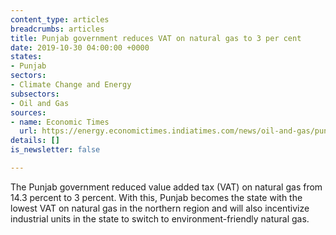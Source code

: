 ```yaml
---
content_type: articles
breadcrumbs: articles
title: Punjab government reduces VAT on natural gas to 3 per cent
date: 2019-10-30 04:00:00 +0000
states:
- Punjab
sectors:
- Climate Change and Energy
subsectors:
- Oil and Gas
sources:
- name: Economic Times
  url: https://energy.economictimes.indiatimes.com/news/oil-and-gas/punjab-govt-reduces-vat-on-natural-gas-to-3-pc/71769221
details: []
is_newsletter: false

---
```

The Punjab government reduced value added tax (VAT) on natural gas from 14.3 percent to 3 percent. With this, Punjab becomes the state with the lowest VAT on natural gas in the northern region and will also incentivize industrial units in the state to switch to environment-friendly natural gas.
